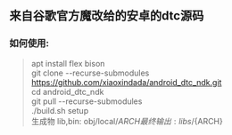 ## 来自谷歌官方魔改给的安卓的dtc源码
### 如何使用:  
> apt install flex bison  
> git clone --recurse-submodules https://github.com/xiaoxindada/android_dtc_ndk.git  
> cd android_dtc_ndk  
> git pull --recurse-submodules  
> ./build.sh setup  
>  生成物 lib,bin: obj/local/${ARCH} 最终输出: libs/${ARCH}
